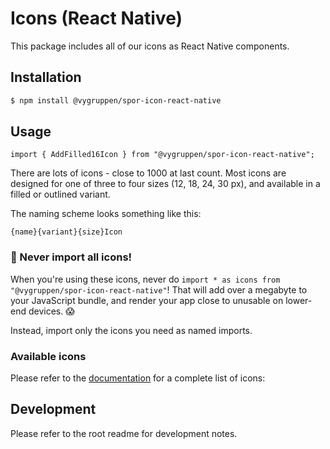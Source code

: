 # Icons (React Native)

This package includes all of our icons as React Native components.

## Installation

```bash
$ npm install @vygruppen/spor-icon-react-native
```

## Usage

```tsx
import { AddFilled16Icon } from "@vygruppen/spor-icon-react-native";
```

There are lots of icons - close to 1000 at last count. Most icons are designed for one of three to four sizes (12, 18, 24, 30 px), and available in a filled or outlined variant.

The naming scheme looks something like this:

```
{name}{variant}{size}Icon
```

### 🚨 Never import all icons!

When you're using these icons, never do `import * as icons from "@vygruppen/spor-icon-react-native"`! That will add over a megabyte to your JavaScript bundle, and render your app close to unusable on lower-end devices. 😱

Instead, import only the icons you need as named imports.

### Available icons

Please refer to the [documentation](https://spor.vy.no/resources/icon-library) for a complete list of icons:

## Development

Please refer to the root readme for development notes.
